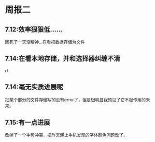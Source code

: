 # 周报二

## 7.12:效率狠狠低……

困死了一天没精神…在看把数据存储为文件

## 7.14:在看本地存储，并和选择器纠缠不清

rt

## 7.14:毫无实质进展呢

把某个部分的文件存储写的没有error了，但是很明显我预见了它不起作用的未来。

## 7.15:有一点进展

改掉了一个手势冲突，把昨天连上手机发现的字体颜色问题改了。
